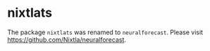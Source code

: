 # nixtlats

The package `nixtlats` was renamed to `neuralforecast`. Please visit https://github.com/Nixtla/neuralforecast. 
